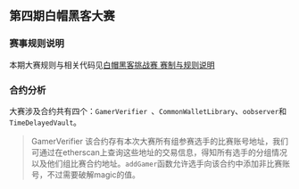 ## 第四期白帽黑客大赛

### 赛事规则说明

本期大赛规则与相关代码见[白帽黑客挑战赛 赛制与规则说明](https://shimo.im/doc/oYO9Qf5Gxx4tfhQb/)

### 合约分析

大赛涉及合约共有四个：`GamerVerifier `、`CommonWalletLibrary`、`oobserver`和`TimeDelayedVault`。

> GamerVerifier
> 该合约存有本次大赛所有组参赛选手的比赛账号地址，我们可通过在etherscan上查询这些地址的交易信息，得知所有选手的分组情况以及他们组比赛合约地址。`addGamer`函数允许选手向该合约中添加非比赛账号，不过需要破解magic的值。

